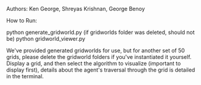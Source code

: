 Authors: Ken George, Shreyas Krishnan, George Benoy

How to Run:

python generate_gridworld.py (if gridworlds folder was deleted, should not be)
python gridworld_viewer.py

We've provided generated gridworlds for use, but for another set of 50 grids, please delete the gridworld folders if you've instantiated it yourself. Display a grid, and then select the algorithm to visualize (important to display first), details about the agent's traversal through the grid is detailed in the terminal.
